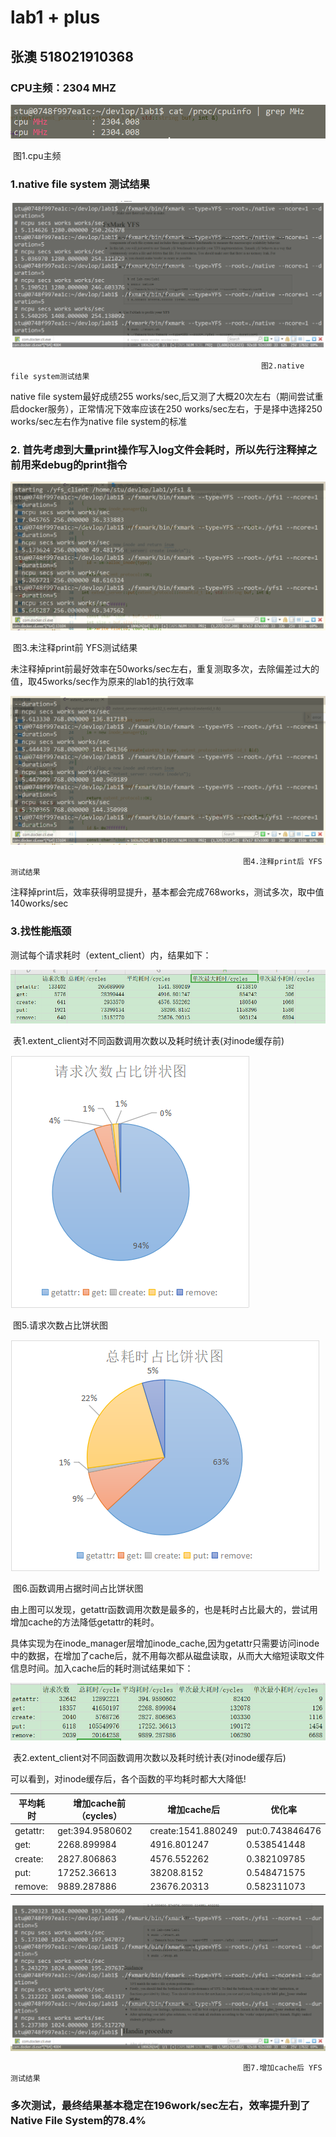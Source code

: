 # lab1 + plus

## 张澳  518021910368



### CPU主频：2304 MHZ

![image-20201119172217600](lab1+.assets/image-20201119172217600.png)

​															图1.cpu主频

### 1.native file system 测试结果

![image-20201120225510137](lab1+.assets/image-20201120225510137.png)

 															图2.native file system测试结果

native file system最好成绩255 works/sec,后又测了大概20次左右（期间尝试重启docker服务），正常情况下效率应该在250 works/sec左右，于是择中选择250 works/sec左右作为native file system的标准

### 2. 首先考虑到大量print操作写入log文件会耗时，所以先行注释掉之前用来debug的print指令

![未注释print前](lab1+.assets/image-20201119170350563.png)

​													              图3.未注释print前 YFS测试结果

未注释掉print前最好效率在50works/sec左右，重复测取多次，去除偏差过大的值，取45works/sec作为原来的lab1的执行效率

![image-20201119171840036](lab1+.assets/image-20201119171840036.png)

 														图4.注释print后 YFS测试结果

注释掉print后，效率获得明显提升，基本都会完成768works，测试多次，取中值140works/sec

### 3.找性能瓶颈

测试每个请求耗时（extent_client）内，结果如下：

![image-20201120162914853](lab1+.assets/image-20201120162914853.png)

​														表1.extent_client对不同函数调用次数以及耗时统计表(对inode缓存前)

![image-20201120174449154](lab1+.assets/image-20201120174449154.png)

​														图5.请求次数占比饼状图

![image-20201120174335397](lab1+.assets/image-20201120174335397.png)

​														图6.函数调用占据时间占比饼状图

由上图可以发现，getattr函数调用次数是最多的，也是耗时占比最大的，尝试用增加cache的方法降低getattr的耗时。

具体实现为在inode_manager层增加inode_cache,因为getattr只需要访问inode中的数据，在增加了cache后，就不用每次都从磁盘读取，从而大大缩短读取文件信息时间。加入cache后的耗时测试结果如下：

![image-20201120222411667](lab1+.assets/image-20201120222411667.png)

​														表2.extent_client对不同函数调用次数以及耗时统计表(对inode缓存后)

可以看到，对inode缓存后，各个函数的平均耗时都大大降低!

| 平均耗时 | 增加cache前（cycles） | 增加cache后        | 优化率          |
| -------- | --------------------- | ------------------ | --------------- |
| getattr: | get:394.9580602       | create:1541.880249 | put:0.743846476 |
| get:     | 2268.899984           | 4916.801247        | 0.538541448     |
| create:  | 2827.806863           | 4576.552262        | 0.382109785     |
| put:     | 17252.36613           | 38208.8152         | 0.548471575     |
| remove:  | 9889.287886           | 23676.20313        | 0.582311073     |

![image-20201120225240180](lab1+.assets/image-20201120225240180.png)

 														图7.增加cache后 YFS测试结果

### 多次测试，最终结果基本稳定在196work/sec左右，效率提升到了Native File System的78.4%

